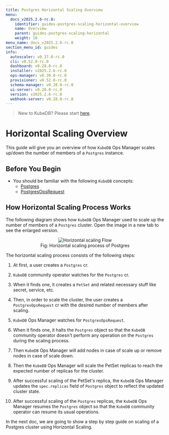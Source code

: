```yaml
---
title: Postgres Horizontal Scaling Overview
menu:
  docs_v2025.2.6-rc.0:
    identifier: guides-postgres-scaling-horizontal-overview
    name: Overview
    parent: guides-postgres-scaling-horizontal
    weight: 10
menu_name: docs_v2025.2.6-rc.0
section_menu_id: guides
info:
  autoscaler: v0.37.0-rc.0
  cli: v0.52.0-rc.0
  dashboard: v0.28.0-rc.0
  installer: v2025.2.6-rc.0
  ops-manager: v0.39.0-rc.0
  provisioner: v0.52.0-rc.0
  schema-manager: v0.28.0-rc.0
  ui-server: v0.28.0-rc.0
  version: v2025.2.6-rc.0
  webhook-server: v0.28.0-rc.0
---
```


> New to KubeDB? Please start [here](/docs/v2025.2.6-rc.0/README).

# Horizontal Scaling Overview

This guide will give you an overview of how `KubeDB` Ops Manager scales up/down the number of members of a `Postgres` instance.

## Before You Begin

- You should be familiar with the following `KubeDB` concepts:
  - [Postgres](/docs/v2025.2.6-rc.0/guides/postgres/concepts/postgres)
  - [PostgresOpsRequest](/docs/v2025.2.6-rc.0/guides/postgres/concepts/opsrequest)

## How Horizontal Scaling Process Works

The following diagram shows how `KubeDB` Ops Manager used to scale up the number of members of a `Postgres` cluster. Open the image in a new tab to see the enlarged version.

<figure align="center">
  <img alt="Horizontal scaling Flow" src="/docs/v2025.2.6-rc.0/guides/postgres/scaling/horizontal-scaling/overview/images/pg-horizontal-scaling.png">
<figcaption align="center">Fig: Horizontal scaling process of Postgres</figcaption>
</figure>

The horizontal scaling process consists of the following steps:

1. At first, a user creates a `Postgres` cr.

2. `KubeDB` community operator watches for the `Postgres` cr.

3. When it finds one, it creates a `PetSet` and related necessary stuff like secret, service, etc.

4. Then, in order to scale the cluster, the user creates a `PostgresOpsRequest` cr with the desired number of members after scaling.

5. `KubeDB` Ops Manager watches for `PostgresOpsRequest`.

6. When it finds one, it halts the `Postgres` object so that the `KubeDB` community operator doesn't perform any operation on the `Postgres` during the scaling process.  

7. Then `KubeDB` Ops Manager will add nodes in case of scale up or remove nodes in case of scale down.

8. Then the `KubeDB` Ops Manager will scale the PetSet replicas to reach the expected number of replicas for the cluster.

9.  After successful scaling of the PetSet's replica, the `KubeDB` Ops Manager updates the `spec.replicas` field of `Postgres` object to reflect the updated cluster state.

10. After successful scaling of the `Postgres` replicas, the `KubeDB` Ops Manager resumes the `Postgres` object so that the `KubeDB` community operator can resume its usual operations.

In the next doc, we are going to show a step by step guide on scaling of a Postgres cluster using Horizontal Scaling.